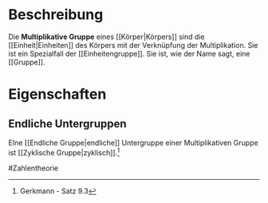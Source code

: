 # Beschreibung
Die **Multiplikative Gruppe** eines [[Körper|Körpers]] sind die [[Einheit|Einheiten]] des Körpers mit der Verknüpfung der Multiplikation. Sie ist ein Spezialfall der [[Einheitengruppe]].
Sie ist, wie der Name sagt, eine [[Gruppe]].


# Eigenschaften
## Endliche Untergruppen
EIne [[Endliche Gruppe|endliche]] Untergruppe einer Multiplikativen Gruppe ist [[Zyklische Gruppe|zyklisch]].[^1]





#Zahlentheorie 

[^1]: Gerkmann - Satz 9.3 